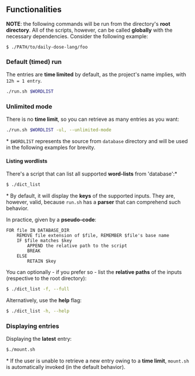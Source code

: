## Functionalities
__NOTE__: the following commands will be run from the directory's __root directory__.
All of the scripts, however, can be called __globally__ with the necessary dependencies. Consider the following example:

```
$ ./PATH/to/daily-dose-lang/foo
```

### Default (timed) run

The entries are __time limited__ by default, as the project's name implies, with `12h = 1 entry`.

```sh
./run.sh $WORDLIST
```

### Unlimited mode

There is no __time limit__, so you can retrieve as many entries as you want:

```sh
./run.sh $WORDLIST -ul, --unlimited-mode
```

\* `$WORDLIST` represents the source from `database` directory and will be used in the following examples for brevity.

#### Listing wordlists

There's a script that can list all supported __word-lists__ from 'database':\*

```sh
$ ./dict_list
```

\* By default, it will display the __keys__ of the supported inputs. They are, however, valid, because `run.sh` has a __parser__ that can comprehend such behavior.

In practice, given by a __pseudo-code__:

```text
FOR file IN DATABASE_DIR
    REMOVE file extension of $file, REMEMBER $file's base name
    IF $file matches $key
        APPEND the relative path to the script
        BREAK
    ELSE 
        RETAIN $key
```

You can optionally - if you prefer so - list the __relative paths__ of the inputs (respective to the root directory):

```sh
$ ./dict_list -f, --full
```

Alternatively, use the __help__ flag:

```sh
$ ./dict_list -h, --help
```

### Displaying entries

Displaying the __latest__ entry:

```sh
$./mount.sh
```

\* If the user is unable to retrieve a new entry owing to a __time limit__, `mount.sh` is automatically invoked (in the default behavior).
